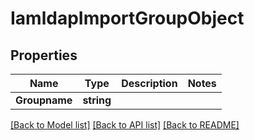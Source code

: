 # IamldapImportGroupObject

## Properties

Name | Type | Description | Notes
------------ | ------------- | ------------- | -------------
**Groupname** | **string** |  | 

[[Back to Model list]](../README.md#documentation-for-models) [[Back to API list]](../README.md#documentation-for-api-endpoints) [[Back to README]](../README.md)


